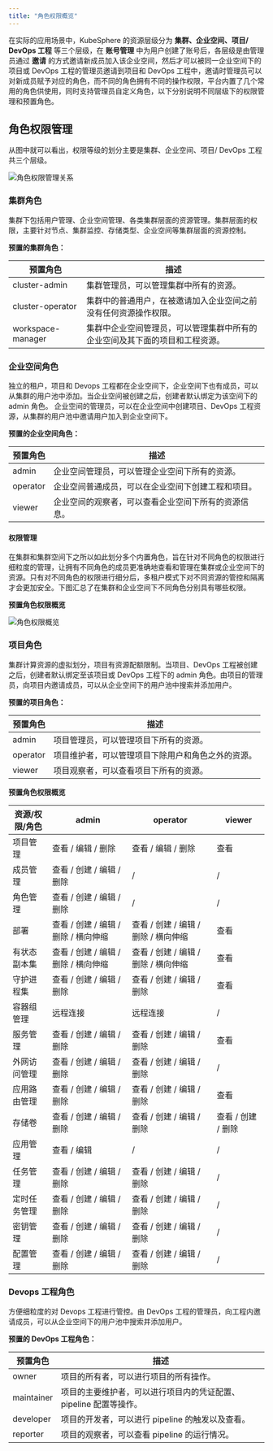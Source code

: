```yaml
---
title: "角色权限概览"
---
```


在实际的应用场景中，KubeSphere 的资源层级分为 **集群、企业空间、项目/ DevOps 工程** 等三个层级，在 **账号管理** 中为用户创建了账号后，各层级是由管理员通过 **邀请** 的方式邀请新成员加入该企业空间，然后才可以被同一企业空间下的项目或 DevOps 工程的管理员邀请到项目和 DevOps 工程中，邀请时管理员可以对新成员赋予对应的角色，而不同的角色拥有不同的操作权限，平台内置了几个常用的角色供使用，同时支持管理员自定义角色，以下分别说明不同层级下的权限管理和预置角色。

## 角色权限管理

从图中就可以看出，权限等级的划分主要是集群、企业空间、项目/ DevOps 工程共三个层级。

![角色权限管理关系](/role-management-design.png)

### 集群角色

集群下包括用户管理、企业空间管理、各类集群层面的资源管理。集群层面的权限，主要针对节点、集群监控、存储类型、企业空间等集群层面的资源控制。

**预置的集群角色：**

|预置角色|描述|
|---|---|
|cluster-admin |集群管理员，可以管理集群中所有的资源。|
|cluster-operator|集群中的普通用户，在被邀请加入企业空间之前没有任何资源操作权限。|
|workspace-manager|集群中企业空间管理员，可以管理集群中所有的企业空间及其下面的项目和工程资源。|


### 企业空间角色

独立的租户，项目和 Devops 工程都在企业空间下，企业空间下也有成员，可以从集群的用户池中添加。当企业空间被创建之后，创建者默认绑定为该空间下的 admin 角色。 企业空间的管理员，可以在企业空间中创建项目、DevOps 工程资源，从集群的用户池中邀请用户加入到企业空间下。

**预置的企业空间角色：**

|预置角色|描述|
|---|---|
|admin |企业空间管理员，可以管理企业空间下所有的资源。|
|operator|企业空间普通成员，可以在企业空间下创建工程和项目。|
|viewer|企业空间的观察者，可以查看企业空间下所有的资源信息。|

#### 权限管理

在集群和集群空间下之所以如此划分多个内置角色，旨在针对不同角色的权限进行细粒度的管理，让拥有不同角色的成员更准确地查看和管理在集群或企业空间下的资源。只有对不同角色的权限进行细分后，多租户模式下对不同资源的管控和隔离才会更加安全。下图汇总了在集群和企业空间下不同角色分别具有哪些权限。

**预置角色权限概览**

![角色权限概览](/cluster-workspace-roles.png)

### 项目角色

集群计算资源的虚拟划分，项目有资源配额限制。当项目、DevOps 工程被创建之后，创建者默认绑定至该项目或 DevOps 工程下的 admin 角色。由项目的管理员，向项目内邀请成员，可以从企业空间下的用户池中搜索并添加用户。

**预置的项目角色：**

|预置角色|描述|
|---|---|
|admin |项目管理员，可以管理项目下所有的资源。|
|operator|项目维护者，可以管理项目下除用户和角色之外的资源。|
|viewer|项目观察者，可以查看项目下所有的资源。|

**预置角色权限概览**

|资源/权限/角色|admin|operator|viewer|
|---|---|---|---|
|项目管理|查看 / 编辑 / 删除|查看 / 编辑 / 删除| 查看|
|成员管理|查看 / 创建 / 编辑 / 删除| /|  /|
|角色管理|查看 / 创建 / 编辑 / 删除| /|  /|
|部署|查看 / 创建 / 编辑 / 删除 / 横向伸缩|查看 / 创建 / 编辑 / 删除 / 横向伸缩|查看 |
|有状态副本集|查看 / 创建 / 编辑 / 删除 / 横向伸缩|查看 / 创建 / 编辑 / 删除 / 横向伸缩|查看 |
|守护进程集|查看 / 创建 / 编辑 / 删除|查看 / 创建 / 编辑 / 删除|查看 |
|容器组管理|远程连接|远程连接|  /|
|服务管理|查看 / 创建 / 编辑 / 删除|查看 / 创建 / 编辑 / 删除|查看 |
|外网访问管理|查看 / 创建 / 编辑 / 删除|查看 / 创建 / 编辑 / 删除|  /|
|应用路由管理|查看 / 创建 / 编辑 / 删除|查看 / 创建 / 编辑 / 删除|查看 |
|存储卷|查看 / 创建 / 编辑 / 删除|查看 / 创建 / 编辑 / 删除|查看 / 创建  / 删除|
|应用管理|查看 / 编辑| / |  /|
|任务管理|查看 / 创建 / 编辑 / 删除| 查看 / 创建 / 编辑 / 删除|  /|
|定时任务管理|查看 / 创建 / 编辑 / 删除| 查看 / 创建 / 编辑 / 删除|  /|
|密钥管理|查看 / 创建 / 编辑 / 删除| 查看 / 创建 / 编辑 / 删除|  /|
|配置管理|查看 / 创建 / 编辑 / 删除| 查看 / 创建 / 编辑 / 删除|  /|

### Devops 工程角色

方便细粒度的对 Devops 工程进行管控。由 DevOps 工程的管理员，向工程内邀请成员，可以从企业空间下的用户池中搜索并添加用户。

**预置的 DevOps 工程角色：**

|预置角色|描述|
|---|---|
|owner |项目的所有者，可以进行项目的所有操作。|
|maintainer|项目的主要维护者，可以进行项目内的凭证配置、pipeline 配置等操作。|
|developer|项目的开发者，可以进行 pipeline 的触发以及查看。|
|reporter|项目的观察者，可以查看 pipeline 的运行情况。|


